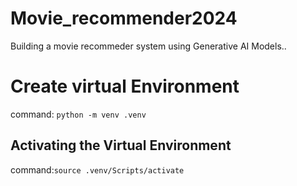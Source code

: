 # Movie_recommender2024
Building a movie  recommeder system using Generative AI Models..
#  Create virtual Environment
command: ``python -m venv .venv``
## Activating the Virtual Environment
command:``source .venv/Scripts/activate``